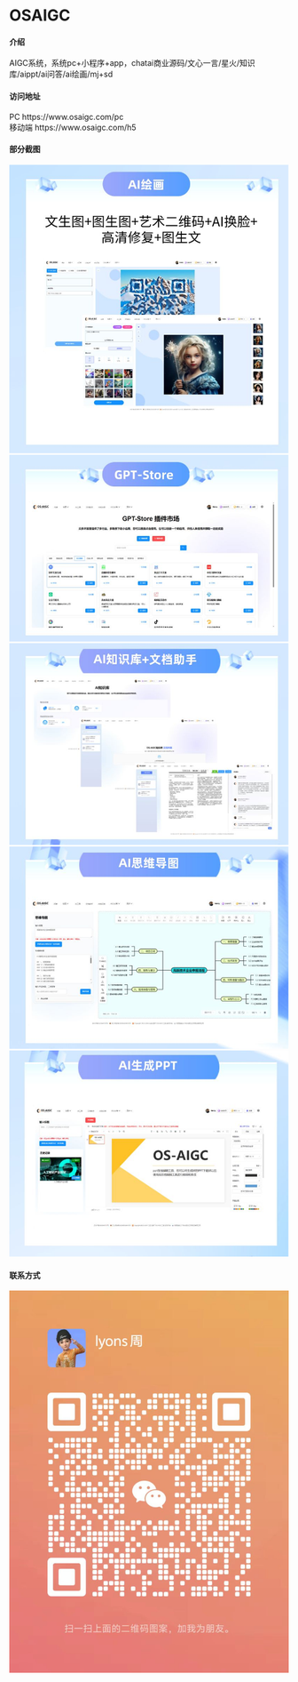 # OSAIGC

#### 介绍
AIGC系统，系统pc+小程序+app，chatai商业源码/文心一言/星火/知识库/aippt/ai问答/ai绘画/mj+sd

#### 访问地址
<div>PC https://www.osaigc.com/pc</div>
<div>移动端 https://www.osaigc.com/h5</div>

#### 部分截图
<img src="./static/images/1.png">
<img src="./static/images/2.png">
<img src="./static/images/3.png">
<img src="./static/images/4.png">
<img src="./static/images/5.png">

#### 联系方式
<img src="./static/images/e59892b85c91e620ee376059b9bc343.jpg">